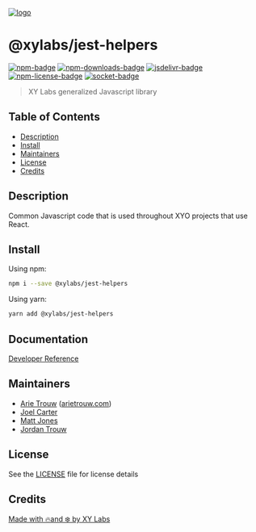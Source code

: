 [![logo][]](https://xylabs.com)

# @xylabs/jest-helpers

[![npm-badge][]][npm-link]
[![npm-downloads-badge][]][npm-link]
[![jsdelivr-badge][]][jsdelivr-link]
[![npm-license-badge][]](LICENSE)
[![socket-badge][]][socket-link]

> XY Labs generalized Javascript library 

## Table of Contents

-   [Description](#description)
-   [Install](#install)
-   [Maintainers](#maintainers)
-   [License](#license)
-   [Credits](#credits)

## Description

Common Javascript code that is used throughout XYO projects that use React.

## Install

Using npm:

```sh
npm i --save @xylabs/jest-helpers
```

Using yarn:

```sh
yarn add @xylabs/jest-helpers
```

## Documentation
[Developer Reference](https://xylabs.github.io/sdk-js)

## Maintainers

-   [Arie Trouw](https://github.com/arietrouw) ([arietrouw.com](https://arietrouw.com))
-   [Joel Carter](https://github.com/JoelBCarter)
-   [Matt Jones](https://github.com/jonesmac)
-   [Jordan Trouw](https://github.com/jordantrouw)

## License

See the [LICENSE](LICENSE) file for license details

## Credits

[Made with 🔥and ❄️ by XY Labs](https://xylabs.com)

[logo]: https://cdn.xy.company/img/brand/XYPersistentCompany_Logo_Icon_Colored.svg

[npm-badge]: https://img.shields.io/npm/v/@xylabs/jest-helpers.svg
[npm-link]: https://www.npmjs.com/package/@xylabs/jest-helpers

[npm-downloads-badge]: https://img.shields.io/npm/dw/@xylabs/jest-helpers
[npm-license-badge]: https://img.shields.io/npm/l/@xylabs/jest-helpers

[jsdelivr-badge]: https://data.jsdelivr.com/v1/package/npm/@xylabs/jest-helpers/badge
[jsdelivr-link]: https://www.jsdelivr.com/package/npm/@xylabs/jest-helpers

[socket-badge]: https://socket.dev/api/badge/npm/package/@xylabs/jest-helpers
[socket-link]: https://socket.dev/npm/package/@xylabs/jest-helpers